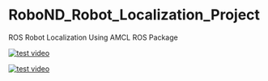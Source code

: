 # RoboND_Robot_Localization_Project
ROS Robot Localization Using AMCL ROS Package


[![test video](http://img.youtube.com/vi/y5AUbPiFuUc/0.jpg)](http://www.youtube.com/watch?v=y5AUbPiFuUc)

[![test video](http://img.youtube.com/vi/TuRHv_Qd0-o/0.jpg)](http://www.youtube.com/watch?v=TuRHv_Qd0-o)
